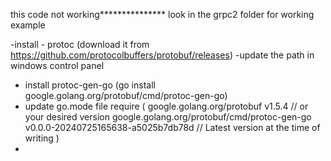 

this code not working***************
look in the grpc2 folder for working example


-install - protoc (download it from https://github.com/protocolbuffers/protobuf/releases)
-update the path in windows control panel
- install protoc-gen-go (go install google.golang.org/protobuf/cmd/protoc-gen-go)
- update go.mode file 
    require (
    google.golang.org/protobuf v1.5.4 // or your desired version
    google.golang.org/protobuf/cmd/protoc-gen-go v0.0.0-20240725165638-a5025b7db78d // Latest version at the time of writing
    )
-
